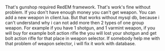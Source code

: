 That's gunshop required RedEM framework. That's work's fine without problem. If you don't have enough money you can't get weapon. You can add a new weapon in client.lua. But that works without mysql db, because i can't understand why i can not add more then 2 types of one group weapon. For example if you have 1 shotgun, and 1 varmint weapon, if you will buy for example bolt action rifle the you will lost your shotgun and get bolt action rifle for that place in weapon selector. If somebody help me with that problem of weapon selector, i will fix it work with database. 
